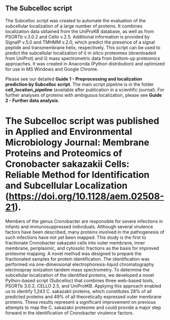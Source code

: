 ## The Subcelloc script

The Subcelloc script was created to automate the evaluation of the subcellular localization of a large number of proteins. It combines localization data obtained from the UniProKB database, as well as from PSORTb v.3.0.2 and Cello v.2.5. Additional information is provided by SignalP v.5.0 and TMHMM v.2.0, which predict the presence of a signal peptide and transmembrane helix, respectively. This script can be used to predict the subcellular localization of i) in silico proteomes (downloaded from UniProt) and ii) mass spectrometric data from bottom-up proteomics approaches. It was created in Anaconda (Python distribution) and optimized for use in MS Windows and Google Chrome. 

Please see our detailed **Guide 1 - Preprocessing and localization prediction by Subcelloc script**. The main script pipeline is in the folder **cell_location_pipeline** (available after publication in a scientific journal). For further analyses of proteins with ambiguous localization, please see **Guide 2 - Further data analysis**.








# The Subcelloc script was published in Applied and Environmental Microbiology Journal: Membrane Proteins and Proteomics of Cronobacter sakazakii Cells: Reliable Method for Identification and Subcellular Localization (https://doi.org/10.1128/aem.02508-21).

Members of the genus Cronobacter are responsible for severe infections in infants and immunosuppressed individuals. Although several virulence factors have been described, many proteins involved in the pathogenesis of such infections have not yet been mapped. This study is the first to fractionate Cronobacter sakazakii cells into outer membrane, inner membrane, periplasmic, and cytosolic fractions as the basis for improved proteome mapping. A novel method was designed to prepare the fractionated samples for protein identification. The identification was performed via one-dimensional electrophoresis-liquid chromatography electrospray ionization tandem mass spectrometry. To determine the subcellular localization of the identified proteins, we developed a novel Python-based script (Subcelloc) that combines three web-based tools, PSORTb 3.0.2, CELLO 2.5, and UniProtKB. Applying this approach enabled us to identify 1,243 C. sakazakii proteins, which constitutes 28% of all predicted proteins and 49% of all theoretically expressed outer membrane proteins. These results represent a significant improvement on previous attempts to map the C. sakazakii proteome and could provide a major step forward in the identification of Cronobacter virulence factors.
